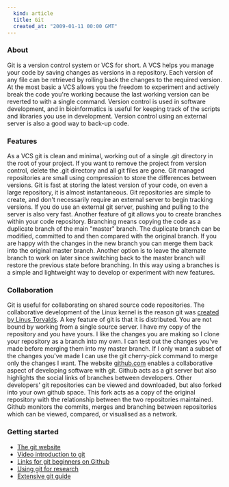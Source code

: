 ```yaml
---
  kind: article
  title: Git
  created_at: "2009-01-11 00:00 GMT"
---
```


### About

Git is a version control system or VCS for short. A VCS helps you manage your
code by saving changes as versions in a repository. Each version of any file
can be retrieved by rolling back the changes to the required version. At the
most basic a VCS allows you the freedom to experiment and actively break the
code you're working because the last working version can be reverted to with a
single command. Version control is used in software development, and in
bioinformatics is useful for keeping track of the scripts and libraries you use
in development. Version control using an external server is also a good way to
back-up code.

### Features

As a VCS git is clean and minimal, working out of a single .git directory in
the root of your project. If you want to remove the project from version
control, delete the .git directory and all git files are gone. Git managed
repositories are small using compression to store the differences between
versions. Git is fast at storing the latest version of your code, on even a
large repository, it is almost instantaneous. Git repositories are simple to
create, and don't necessarily require an external server to begin tracking
versions. If you do use an external git server, pushing and pulling to the
server is also very fast. Another feature of git allows you to create branches
within your code repository. Branching means copying the code as a duplicate
branch of the main "master" branch. The duplicate branch can be modified,
committed to and then compared with the original branch. If you are happy with
the changes in the new branch you can merge them back into the original master
branch. Another option is to leave the alternate branch to work on later since
switching back to the master branch will restore the previous state before
branching. In this way using a branches is a simple and lightweight way to
develop or experiment with new features.

### Collaboration

Git is useful for collaborating on shared source code repositories. The
collaborative development of the Linux kernel is the reason git was [created by
Linus Torvalds][history]. A key feature of git is that it is distributed. You
are not bound by working from a single source server. I have my copy of the
repository and you have yours. I like the changes you are making so I clone
your repository as a branch into my own. I can test out the changes you've made
before merging them into my master branch. If I only want a subset of the
changes you've made I can use the git cherry-pick command to merge only the
changes I want. The website [github.com][gh] enables a collaborative aspect of
developing software with git. Github acts as a git server but also highlights
the social links of branches between developers. Other developers' git
repositories can be viewed and downloaded, but also forked into your own github
space. This fork acts as a copy of the original repository with the
relationship between the two repositories maintained. Github monitors the
commits, merges and branching between repositories which can be viewed,
compared, or visualised as a network.

### Getting started

- [The git website][git]
- [Video introduction to git][video]
- [Links for git beginners on Github][new]
- [Using git for research][research]
- [Extensive git guide][guide]


[history]: http://en.wikipedia.org/wiki/Git_(software)#History
[gh]: https://www.github.com
[git]: http://git-scm.com/
[video]: http://schacon.github.com/2008/06/02/railsconf-git-talk.html
[research]: http://mendicantbug.com/2008/11/30/10-reasons-to-use-git-for-research/
[new]: https://github.com/blog/120-new-to-git
[guide]: http://www-cs-students.stanford.edu/~blynn/gitmagic/
